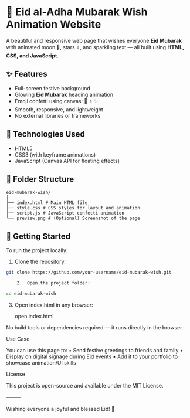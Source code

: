 # 🐐 Eid al-Adha Mubarak Wish Animation Website

A beautiful and responsive web page that wishes everyone **Eid Mubarak** with animated moon 🌙, stars ⭐, and sparkling text — all built using **HTML, CSS, and JavaScript**.

## ✨ Features

- Full-screen festive background
- Glowing **Eid Mubarak** heading animation
- Emoji confetti using canvas: 🌙 ⭐ ✨
- Smooth, responsive, and lightweight
- No external libraries or frameworks

## 🔧 Technologies Used

- HTML5
- CSS3 (with keyframe animations)
- JavaScript (Canvas API for floating effects)

## 📂 Folder Structure

    eid-mubarak-wish/
    │
    ├── index.html # Main HTML file
    ├── style.css # CSS styles for layout and animation
    ├── script.js # JavaScript confetti animation
    └── preview.png # (Optional) Screenshot of the page

## 🚀 Getting Started

To run the project locally:

1. Clone the repository:

```bash
git clone https://github.com/your-username/eid-mubarak-wish.git

	2.	Open the project folder:
```

```bash
cd eid-mubarak-wish

```

3. Open index.html in any browser:

   open index.html

No build tools or dependencies required — it runs directly in the browser.

Use Case

You can use this page to:
• Send festive greetings to friends and family
• Display on digital signage during Eid events
• Add it to your portfolio to showcase animation/UI skills

License

This project is open-source and available under the MIT License.

⸻

Wishing everyone a joyful and blessed Eid! 🌙
